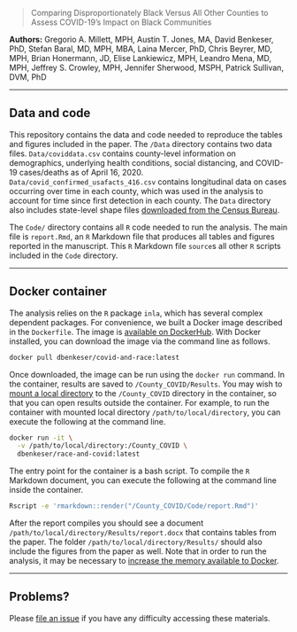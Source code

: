 
> Comparing Disproportionately Black Versus All Other Counties 
> to Assess COVID-19’s Impact on Black Communities

**Authors:** Gregorio A. Millett, MPH, 
Austin T. Jones, MA,
David  Benkeser, PhD,
Stefan Baral, MD, MPH, MBA,
Laina Mercer, PhD,
Chris Beyrer, MD, MPH,
Brian Honermann, JD,
Elise Lankiewicz, MPH,
Leandro Mena, MD, MPH,
Jeffrey S. Crowley, MPH,
Jennifer Sherwood, MSPH,
Patrick Sullivan, DVM, PhD

-----

## Data and code 

This repository contains the data and code needed to reproduce the tables and 
figures included in the paper. The `/Data` directory contains two data files. 
`Data/coviddata.csv` contains county-level information on demographics, underlying
health conditions, social distancing, and COVID-19 cases/deaths as of April 16,
2020. `Data/covid_confirmed_usafacts_416.csv` contains longitudinal data on 
cases occurring over time in each county, which was used in the analysis to 
account for time since first detection in each county. The `Data` directory
also includes state-level shape files [downloaded from the Census Bureau](https://www.census.gov/geographies/mapping-files/time-series/geo/tiger-line-file.2018.html). 

The `Code/` directory contains all `R` code needed to run the analysis. The main
file is `report.Rmd`, an `R` Markdown file that produces all tables and figures 
reported in the manuscript. This `R` Markdown file `source`s all other `R` scripts
included in the `Code` directory. 

-----

## Docker container

The analysis relies on the `R` package `inla`, which has several complex dependent 
packages. For convenience, we built a Docker image described in the `Dockerfile`. 
The image is [available on DockerHub](https://hub.docker.com/repository/docker/dbenkeser/race-and-covid). With Docker installed, you can download the image via the 
command line as follows. 

``` bash
docker pull dbenkeser/covid-and-race:latest
```

Once downloaded, the image can be run using the `docker run` command. In the container,
results are saved to `/County_COVID/Results`. You may wish to [mount a local directory](https://docs.docker.com/storage/volumes/) to the `/County_COVID` directory 
in the container, so that you can open results outside the container. For example,
to run the container with mounted local directory `/path/to/local/directory`, you 
can execute the following at the command line.

``` bash 
docker run -it \
  -v /path/to/local/directory:/County_COVID \
  dbenkeser/race-and-covid:latest
```

The entry point for the container is a bash script. To compile the `R` Markdown document, 
you can execute the following at the command line inside the container. 

``` bash
Rscript -e 'rmarkdown::render("/County_COVID/Code/report.Rmd")'
```

After the report compiles you should see a document `/path/to/local/directory/Results/report.docx` that contains tables from the paper. The folder `/path/to/local/directory/Results/` should also include the figures from the paper as well. Note that in order
to run the analysis, it may be necessary to [increase the memory available to Docker](https://docs.docker.com/docker-for-mac/#resources). 

-----

## Problems?

Please [file an issue](https://github.com/benkeser/race-and-covid/issues) if you have any difficulty accessing these materials. 
